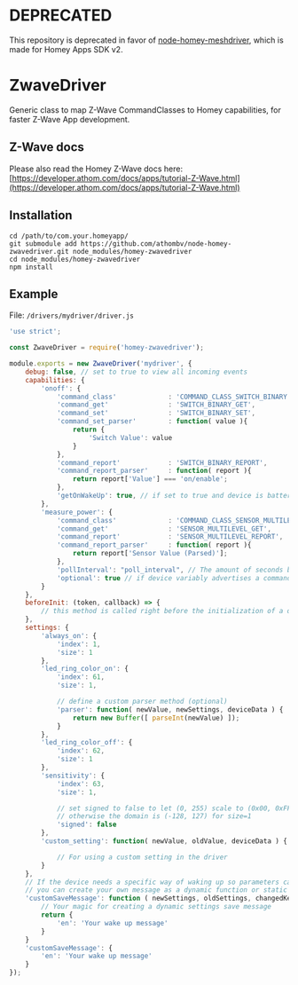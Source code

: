 # DEPRECATED
This repository is deprecated in favor of [node-homey-meshdriver](https://github.com/athombv/node-homey-meshdriver), which is made for Homey Apps SDK v2.

# ZwaveDriver
Generic class to map Z-Wave CommandClasses to Homey capabilities, for faster Z-Wave App development.

## Z-Wave docs

Please also read the Homey Z-Wave docs here: [https://developer.athom.com/docs/apps/tutorial-Z-Wave.html](https://developer.athom.com/docs/apps/tutorial-Z-Wave.html)

## Installation

```
cd /path/to/com.your.homeyapp/
git submodule add https://github.com/athombv/node-homey-zwavedriver.git node_modules/homey-zwavedriver
cd node_modules/homey-zwavedriver
npm install
```

## Example

File: `/drivers/mydriver/driver.js`

```javascript
'use strict';

const ZwaveDriver = require('homey-zwavedriver');

module.exports = new ZwaveDriver('mydriver', {
	debug: false, // set to true to view all incoming events
	capabilities: {
		'onoff': {
			'command_class'				: 'COMMAND_CLASS_SWITCH_BINARY',
			'command_get'				: 'SWITCH_BINARY_GET',
			'command_set'				: 'SWITCH_BINARY_SET',
			'command_set_parser'		: function( value ){
				return {
					'Switch Value': value
				}
			},
			'command_report'			: 'SWITCH_BINARY_REPORT',
			'command_report_parser'		: function( report ){
				return report['Value'] === 'on/enable';
			},
			'getOnWakeUp': true, // if set to true and device is battery powered this capability will perform a GET everytime the device wakes up
		},
		'measure_power': {
			'command_class'				: 'COMMAND_CLASS_SENSOR_MULTILEVEL',
			'command_get'				: 'SENSOR_MULTILEVEL_GET',
			'command_report'			: 'SENSOR_MULTILEVEL_REPORT',
			'command_report_parser'		: function( report ){
				return report['Sensor Value (Parsed)'];
			},
			'pollInterval': "poll_interval", // The amount of seconds between asking the device for a status update (poll_interval should be defined in app.json settings)
			'optional': true // if device variably advertises a command class (e.g. cc battery when dc-powered) set this variable to true to prevent crashes
		}
	},
	beforeInit: (token, callback) => {
	    // this method is called right before the initialization of a device (before it gets marked as available)
	},
	settings: {
		'always_on': {
			'index': 1,
			'size': 1
		},
		'led_ring_color_on': {
			'index': 61,
			'size': 1,

			// define a custom parser method (optional)
			'parser': function( newValue, newSettings, deviceData ) {
				return new Buffer([ parseInt(newValue) ]);
			}
		},
		'led_ring_color_off': {
			'index': 62,
			'size': 1
		},
		'sensitivity': {
			'index': 63,
			'size': 1,

			// set signed to false to let (0, 255) scale to (0x00, 0xFF)
			// otherwise the domain is (-128, 127) for size=1
			'signed': false
		},
		'custom_setting': function( newValue, oldValue, deviceData ) {

			// For using a custom setting in the driver
		}
	},
	// If the device needs a specific way of waking up so parameters can be send,
	// you can create your own message as a dynamic function or static object, when the user presses save.
	'customSaveMessage': function ( newSettings, oldSettings, changedKeysArr, deviceData ) {
		// Your magic for creating a dynamic settings save message
		return {
			'en': 'Your wake up message'
		}
	}
	'customSaveMessage': {
		'en': 'Your wake up message'
	}
});
```
